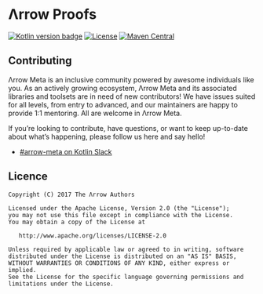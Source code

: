 # Λrrow Proofs

[![Kotlin version badge](https://img.shields.io/badge/kotlin-1.6-blue.svg)](https://kotlinlang.org/docs/whatsnew16.html)
[![License](https://img.shields.io/badge/License-Apache%202.0-blue.svg)](http://www.apache.org/licenses/LICENSE-2.0)
[![Maven Central](https://img.shields.io/maven-central/v/io.arrow-kt/arrow-proofs-plugin?color=4caf50&label=latest%20release)](https://maven-badges.herokuapp.com/maven-central/io.arrow-kt/arrow-proofs-plugin)

## Contributing

Λrrow Meta is an inclusive community powered by awesome individuals like you. As an actively growing ecosystem, Λrrow Meta and its associated libraries and toolsets are in need of new contributors! We have issues suited for all levels, from entry to advanced, and our maintainers are happy to provide 1:1 mentoring. All are welcome in Λrrow Meta.

If you’re looking to contribute, have questions, or want to keep up-to-date about what’s happening, please follow us here and say hello!

- [#arrow-meta on Kotlin Slack](https://kotlinlang.slack.com/)

## Licence

```
Copyright (C) 2017 The Λrrow Authors

Licensed under the Apache License, Version 2.0 (the "License");
you may not use this file except in compliance with the License.
You may obtain a copy of the License at

   http://www.apache.org/licenses/LICENSE-2.0

Unless required by applicable law or agreed to in writing, software
distributed under the License is distributed on an "AS IS" BASIS,
WITHOUT WARRANTIES OR CONDITIONS OF ANY KIND, either express or implied.
See the License for the specific language governing permissions and
limitations under the License.
```
